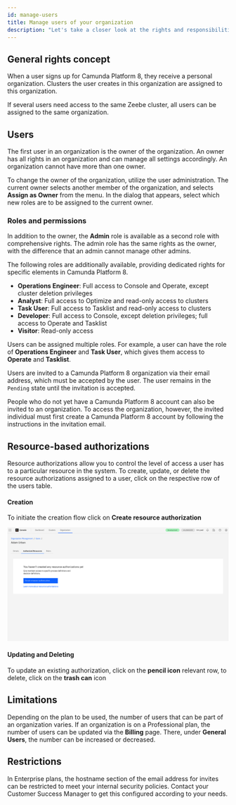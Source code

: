 ```yaml
---
id: manage-users
title: Manage users of your organization
description: "Let's take a closer look at the rights and responsibilities of users in your organization."
---
```


## General rights concept

When a user signs up for Camunda Platform 8, they receive a personal organization. Clusters the user creates in this organization are assigned to this organization.

If several users need access to the same Zeebe cluster, all users can be assigned to the same organization.

## Users

The first user in an organization is the owner of the organization. An owner has all rights in an organization and can manage all settings accordingly. An organization cannot have more than one owner.

To change the owner of the organization, utilize the user administration. The current owner selects another member of the organization, and selects **Assign as Owner** from the menu. In the dialog that appears, select which new roles are to be assigned to the current owner.

### Roles and permissions

In addition to the owner, the **Admin** role is available as a second role with comprehensive rights. The admin role has the same rights as the owner, with the difference that an admin cannot manage other admins.

The following roles are additionally available, providing dedicated rights for specific elements in Camunda Platform 8.

- **Operations Engineer**: Full access to Console and Operate, except cluster deletion privileges
- **Analyst**: Full access to Optimize and read-only access to clusters
- **Task User**: Full access to Tasklist and read-only access to clusters
- **Developer**: Full access to Console, except deletion privileges; full access to Operate and Tasklist
- **Visitor**: Read-only access

Users can be assigned multiple roles. For example, a user can have the role of **Operations Engineer** and **Task User**, which gives them access to **Operate** and **Tasklist**.

Users are invited to a Camunda Platform 8 organization via their email address, which must be accepted by the user. The user remains in the `Pending` state until the invitation is accepted.

People who do not yet have a Camunda Platform 8 account can also be invited to an organization. To access the organization, however, the invited individual must first create a Camunda Platform 8 account by following the instructions in the invitation email.

## Resource-based authorizations

Resource authorizations allow you to control the level of access a user has to a particular resource in the system. To create, update, or delete the resource authorizations
assigned to a user, click on the respective row of the users table.

#### Creation

To initiate the creation flow click on **Create resource authorization**

![User Details](./img/user-details-authorized-resources.png)

#### Updating and Deleting

To update an existing authorization, click on the **pencil icon** relevant row, to delete, click on the **trash can** icon

[//]: # "@Adam - could you include a screenshot here of a table with at least one row?"

## Limitations

Depending on the plan to be used, the number of users that can be part of an organization varies. If an organization is on a Professional plan, the number of users can be updated via the **Billing** page. There, under **General Users**, the number can be increased or decreased.

## Restrictions

In Enterprise plans, the hostname section of the email address for invites can be restricted to meet your internal security policies. Contact your Customer Success Manager to get this configured according to your needs.
